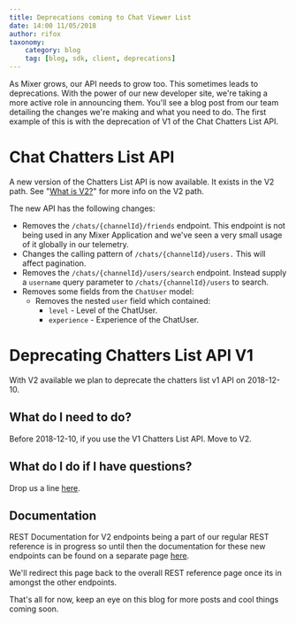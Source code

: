 ```yaml
---
title: Deprecations coming to Chat Viewer List
date: 14:00 11/05/2018
author: rifox
taxonomy:
    category: blog
    tag: [blog, sdk, client, deprecations]
---
```


As Mixer grows, our API needs to grow too. This sometimes leads to deprecations. With the power of our new developer site, we're taking a more active role in announcing them. You'll see a blog post from our team detailing the changes we're making and what you need to do. The first example of this is with the deprecation of V1 of the Chat Chatters List API.

# Chat Chatters List API

A new version of the Chatters List API is now available. It exists in the V2 path. See "[What is V2?](https://dev.mixer.com/guides/core/whatsv2)" for more info on the V2 path.

The new API has the following changes:
- Removes the `/chats/{channelId}/friends` endpoint. This endpoint is not being used in any Mixer Application and we've seen a very small usage of it globally in our telemetry.
- Changes the calling pattern of `/chats/{channelId}/users.` This will affect pagination.
- Removes the `/chats/{channelId}/users/search` endpoint. Instead supply a `username` query parameter to `/chats/{channelId}/users` to search.
- Removes some fields from the `ChatUser` model:
    - Removes the nested `user` field which contained:
        - `level` - Level of the ChatUser.
        - `experience` - Experience of the ChatUser.


# Deprecating Chatters List API V1

With V2 available we plan to deprecate the chatters list v1 API on 2018-12-10.

## What do I need to do?

Before 2018-12-10, if you use the V1 Chatters List API. Move to V2.

## What do I do if I have questions?

Drop us a line [here](mailto:mixerdevinfo@microsoft.com).

## Documentation

REST Documentation for V2 endpoints being a part of our regular REST reference is in progress so until then the documentation for these new endpoints can be found on a separate page [here](/reference/chat/chatchatterslist).

We'll redirect this page back to the overall REST reference page once its in amongst the other endpoints.

That's all for now, keep an eye on this blog for more posts and cool things coming soon.









